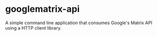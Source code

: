 # googlematrix-api
A simple command line application that consumes Google's Matrix API using a HTTP client library.
